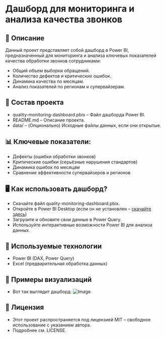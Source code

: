 # Дашборд для мониторинга и анализа качества звонков

## 📝 Описание
Данный проект представляет собой дашборд в Power BI, 
предназначенный для мониторинга и анализа ключевых показателей 
качества обработки звонков сотрудниками:

- Общий объем выборки обращений.
- Количество дефектов и критических ошибок.
- Динамика качества по месяцам.
- Анализ показателей по регионам и супервайзерам.

## 📂 Состав проекта
- quality-monitoring-dashboard.pbix – Файл дашборда Power BI.
- README.md – Описание проекта.
- data/ – (Опционально) Исходные файлы данных, если они открытые.

## 📊 Ключевые показатели:
- Дефекты (ошибки обработки звонков)
- Критические ошибки (серьёзные нарушения стандартов)
- Динамика ошибок по месяцам
- Сравнение эффективности супервайзеров и регионов

## 🖥️ Как использовать дашборд?
- Скачайте файл quality-monitoring-dashboard.pbix.
- Откройте в Power BI Desktop (если он не установлен – [скачайте здесь](https://go.microsoft.com/fwlink/?LinkId=2240819&clcid=0x419&culture=ru-ru&country=ru))
- Загрузите и обновите свои данные в Power Query.
- Используйте интерактивные возможности Power BI для анализа данных.

## 🚀 Используемые технологии
- Power BI (DAX, Power Query)
- Excel (предварительная обработка данных)

## 🎨 Примеры визуализаций
- Вот так выглядит дашборд:
![Image](https://github.com/user-attachments/assets/ea56cac8-a6fc-4501-8abe-eafdd35a234e)

## 📜 Лицензия
- Этот проект распространяется под лицензией MIT – свободное использование с указанием автора. 
- Подробнее см. LICENSE.

